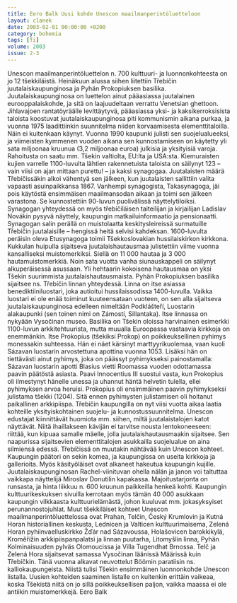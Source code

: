 ```yaml
---
title: Eero Balk Uusi kohde Unescon maailmanperintöluetteloon
layout: clanek
date: 2003-02-01 00:00:00 +0200
category: bohemia
tags: [fi]
volume: 2003
issue: 2-3
---
```

 
Unescon maailmanperintöluettelon n. 700 kulttuuri- ja luonnonkohteesta on jo 12 tšekkiläistä. Heinäkuun alussa siihen liitettiin Třebíčin juutalaiskaupunginosa ja Pyhän Prokopiuksen basilika. Juutalaiskaupunginosa on luettelon ainut pääasiassa juutalainen eurooppalaiskohde, ja sitä on laajuudeltaan verrattu Venetsian ghettoon.
Jihlavajoen rantatöyräälle levittäytyvä, pääasiassa yksi- ja kaksikerroksisista taloista koostuvat juutalaiskaupunginosa piti kommunismin aikana purkaa, ja vuonna 1975 laadittiinkin suunnitelma niiden korvaamisesta elementtitaloilla. Näin ei kuitenkaan käynyt. Vuonna 1990 kaupunki julisti sen suojelualueeksi, ja viimeisten kymmenen vuoden aikana sen kunnostamiseen on käytetty yli sata miljoonaa kruunua (3,2 miljoonaa euroa) julkisia ja yksityisiä varoja. Rahoitusta on saatu mm. Tšekin valtiolta, EU:lta ja USA:sta. Kiemuraisten kujien varrelle 1100-luvulta lähtien rakennetuista taloista on säilynyt 123 – vain viisi on ajan mittaan purettu! – ja kaksi synagogaa. 
	Juutalaisten määrä Třebíčissäkin alkoi vähentyä sen jälkeen, kun juutalaisten sallittiin valita vapaasti asuinpaikkansa 1867. Vanhempi synagogista, Takasynagoga, jäi pois käytöstä ensimmäisen maailmansodan aikaan ja toimi sen jälkeen varastona. Se kunnostettiin 90-luvun puolivälissä näyttelytiloiksi. Synagogan yhteydessä on myös třebíčiläisen taiteilijan ja kirjailijan Ladislav Novákin pysyvä näyttely, kaupungin matkailuinformaatio ja pensionaatti. Synagogan salin perällä on muistolaatta keskitysleireissä surmatuille Třebíčin juutalaisille – hengissä heitä selvisi kahdeksan. 1600-luvulta peräisin oleva Etusynagoga toimii Tšekkoslovakian hussilaiskirkon kirkkona. 
	Kukkulan huipulla sijaitseva juutalaishautausmaa julistettiin viime vuonna kansalliseksi muistomerkiksi. Siellä on 11 000 hautaa ja 3 000 hautamuistomerkkiä. Noin sata vuotta vanha siunauskappeli on säilynyt alkuperäisessä asussaan. Yli hehtaarin kokoisena hautausmaa on yksi Tšekin suurimmista juutalaishautausmaista. 
	Pyhän Prokopiuksen basilika sijaitsee ns. Třebíčin linnan yhteydessä. Linna on itse asiassa benediktiiniluostari, joka autioitui hussilaissodissa 1400-luvulla. Vaikka luostari ei ole enää toiminut kuuteensataan vuoteen, on sen alla sijaitseva juutalaiskaupunginosa edelleen nimeltään Podklášteří, Luostarin alakaupunki (sen toinen nimi on Zámostí, Sillantaka). Itse linnassa on nykyään Vysočinan museo. Basilika on Tšekin oloissa harvinainen esimerkki 1100-luvun arkkitehtuurista, mutta muualla Euroopassa vastaavia kirkkoja on enemmänkin. 
	Itse Prokopius (tšekiksi Prokop) on poikkeuksellinen pyhimys monessakin suhteessa. Hän ei näet kärsinyt marttyyrikuolemaa, vaan kuoli Sázavan luostarin arvostettuna apottina vuonna 1053. Lisäksi hän on tiettävästi ainut pyhimys, joka on päässyt pyhimykseksi painostamalla: Sázavan luostarin apotti Blasius vietti Roomassa vuoden odottamassa paavin päätöstä asiasta. Paavi Innocentius III suostui vasta, kun Prokopius oli ilmestynyt hänelle unessa ja uhannut häntä helvetin tulella, ellei pyhimyksen arvoa heruisi. Prokopius oli ensimmäinen paavin pyhimykseksi julistama tšekki (1204). Sitä ennen pyhimysten julistamisen oli hoitanut paikallinen arkkipiispa. 
Třebíčin kaupungilla on nyt viisi vuotta aikaa laatia kohteille yksityiskohtainen suojelu- ja kunnostussuunnitelma. Unescon edustajat kiinnittävät huomiota mm. siihen, miltä juutalaistalojen katot näyttävät. Niitä ihaillakseen kävijän ei tarvitse nousta lentokoneeseen: riittää, kun kipuaa samalle mäelle, jolla juutalaishautausmaakin sijaitsee. Sen naapurissa sijaitsevien elementtitalojen asukkailla suojelualue on aina silmiensä edessä. 
	Třebíčissä on muutakin nähtävää kuin Unescon kohteet. Kaupungin päätori on sekin komea, ja kaupungissa on useita kirkkoja ja gallerioita. Myös käsityöläiset ovat alkaneet hakeutua kaupungin kujille. Juutalaiskaupunginosan Rachel-viinituvan ohella nälän ja janon voi taltuttaa vaikkapa näyttelijä Miroslav Donutilin kapakassa. Majoitustarjonta on runsasta, ja hinta liikkuu n. 600 kruunun paikkeilla henkeä kohti. Kaupungin kulttuurikeskuksen sivuilla kerrotaan myös tämän 40 000 asukkaan kaupungin vilkkaasta kulttuurielämästä, johon kuuluvat mm. jokasyksyiset perunannostojuhlat. 
Muut tšekkiläiset kohteet Unescon maailmanperintöluettelossa ovat Prahan, Telčin, Český Krumlovin ja Kutná Horan historiallinen keskusta, Lednicen ja Valticen kulttuurimaisema, Zelená Horan pyhiinvaelluskirkko Žďár nad Sázavoussa, Holašovicen barokkikylä, Kroměřížin arkkipiispanpalatsi ja linnan puutarha, Litomyšlin linna, Pyhän Kolminaisuuden pylväs Olomoucissa ja Villa Tugendhat Brnossa. Telč ja Zelená Hora sijaitsevat samassa Vysočinan läänissä Määrissä kuin Třebíčkin. Tänä vuonna alkavat neuvottelut Böömin paratiisin ns. kalliokaupungeista. Niistä tulisi Tšekin ensimmäinen luonnonkohde Unescon listalla. Uusien kohteiden saaminen listalle on kuitenkin erittäin vaikeaa, koska Tšekistä niitä on jo sillä poikkeuksellisen paljon, vaikka maassa ei ole antiikin muistomerkkejä. 
Eero Balk 